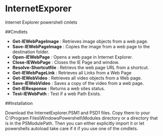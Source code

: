 # InternetExporer
Internet Explorer powershell cmlets

##Cmdlets

- **Get-IEWebPageImage** : Retrieves image objects from a web page.  
- **Save-IEWebPageImage** : Copies the image from a web page to the destination folder.  
- **Open-IEWebPage** : Opens a web page in Internet Explorer.  
- **Close-IEWebPage** : Closes the IE Page and window.
- **Resolve-Shortcutfile** : Retrievs the web page URL from a shortcut.  
- **Get-IEWebPageLink** : Retrieves all Links from a Web Page
- **Get-IEWebVideo** : Retrieves all video objects from a Web page.  
- **Save-IEWebVideo** : Saves a copy of the video from a web page.  
- **Get-IEResponse** : Returns a web sites status.  
- **Test-IEWebPath** : Test if a web Path Exists.  

##Installation

Download the InternetExplorer.PSM1 and PSD1 files.  Copy them to your C:\Program Files\WindowsPowershell\Modules directory or a directory that is in the PSModulePath.  Then you can either explicitly import it or let powershells autoload take care if it if you use one of the cmdlets.
